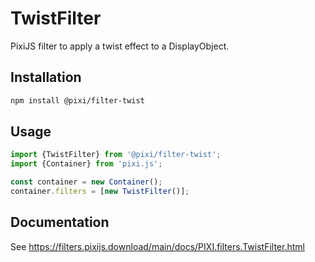 # TwistFilter

PixiJS filter to apply a twist effect to a DisplayObject.

## Installation

```bash
npm install @pixi/filter-twist
```

## Usage

```js
import {TwistFilter} from '@pixi/filter-twist';
import {Container} from 'pixi.js';

const container = new Container();
container.filters = [new TwistFilter()];
```

## Documentation

See https://filters.pixijs.download/main/docs/PIXI.filters.TwistFilter.html